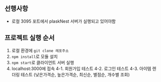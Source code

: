 ## 선행사항

- 로컬 3095 포트에서 plaskNest 서버가 실행되고 있어야함

## 프로젝트 실행 순서

1. 로컬 환경에 <code>git clone 레포주소</code>
2. <code>npm install</code>로 모듈 설치
3. <code>npm start</code>로 클라이언트 서버 실행
4. localhost:3000에 접속
   4-1. 회원가입 테스트
   4-2. 로그인 테스트
   4-3. 아이템 렌더링 테스트 (낮은가격순, 높은가격순, 최신순, 별점순, 개수별 조회)
